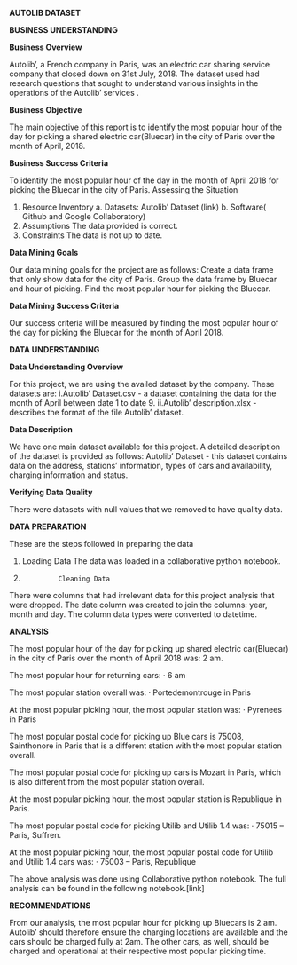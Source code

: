 **AUTOLIB DATASET**

**BUSINESS UNDERSTANDING**
 
**Business Overview**

Autolib’,  a French company in Paris, was an electric car sharing service company that closed down on 31st July, 2018. The dataset used had research questions that sought to understand various insights in the operations of the Autolib’ services .
 
**Business Objective**

The main objective of this report is to identify the most popular hour of the day for picking a shared electric car(Bluecar) in the city of Paris over the month of April, 2018.

**Business Success Criteria**

To identify the most popular hour of the day in the month of April 2018 for picking the Bluecar in the city of Paris.
Assessing the Situation
1. 	Resource Inventory
a. 	Datasets:
Autolib’ Dataset (link)
b. 	Software( Github and  Google Collaboratory)
2. 	Assumptions
The data provided is correct.
3. 	Constraints
The data is not up to date.

**Data Mining Goals**

Our data mining goals for the project are as follows:
Create a data frame that only show data for the city of Paris.
Group the data frame by Bluecar and hour of picking.
Find the most popular hour for picking the Bluecar.
 
**Data Mining Success Criteria**

Our success criteria will be measured by finding the most popular hour of the day for picking the Bluecar for the month of April 2018.


**DATA UNDERSTANDING**

**Data Understanding Overview**

For this project, we are using the availed dataset by the company. These datasets are:
i.Autolib’ Dataset.csv - a dataset containing the data for the month of April between date 1 to date 9. 
ii.Autolib’ description.xlsx - describes the format of the file Autolib’ dataset.

**Data Description**

We have one main dataset available for this project. A detailed description of the dataset is provided as follows:
Autolib’ Dataset - this dataset contains data on the address, stations’ information, types of cars and availability, charging information and status.
 
**Verifying Data Quality**

There were datasets with null values that we removed to have quality data.
 
**DATA PREPARATION**

These are the steps followed in preparing the data 
1. 	Loading Data 
The data was loaded in a collaborative python notebook. 
2.          	Cleaning Data
There were columns that had irrelevant data for this project analysis that were dropped. The date column was created to join the columns: year, month and day. The column data types were converted to datetime.

**ANALYSIS**

The most popular hour of the day for picking up shared electric car(Bluecar) in the city of Paris over the month of April 2018 was:
2 am.
 
The most popular hour for returning cars:
·  	6 am
 
The most popular station overall was:
·  	Portedemontrouge in Paris
 
At the most popular picking hour, the most popular station was:
·  	Pyrenees in Paris
 
The most popular postal code for picking up Blue cars is 75008, Sainthonore in Paris that is a different station with the most popular station overall.
 
The most popular postal code for picking up cars is Mozart in Paris, which is also different from the most popular station overall.
 
At the most popular picking hour, the most popular station is Republique in Paris.
 
The most popular postal code for picking Utilib and Utilib 1.4 was:
·  	75015 – Paris, Suffren.
 
At the most popular picking hour, the most popular postal code for Utilib and Utilib 1.4 cars was:
·  	75003 – Paris, Republique
 
The above analysis was done using Collaborative python notebook. The full analysis can be found in the following notebook.[link]

**RECOMMENDATIONS**

From our analysis, the most popular hour for picking up Bluecars is 2 am. Autolib’ should therefore ensure the charging locations are available and the cars should be charged fully at 2am. The other cars, as well, should be charged and operational at their respective most popular picking time.
 
 

